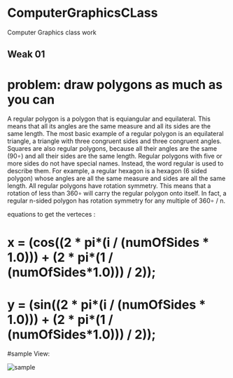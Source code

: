 # ComputerGraphicsCLass
Computer Graphics class work 
## Weak 01
# problem: draw polygons as much as you can

A regular polygon is a polygon that is equiangular and equilateral. 
This means that all its angles are the same measure and all its sides are the same length. 
The most basic example of a regular polygon is an equilateral triangle, 
a triangle with three congruent sides and three congruent angles. Squares are also regular polygons, because all their angles are the 
same (90∘) and all their sides are the same length. Regular polygons with five or more sides do not have special names. Instead, 
the word regular is used to describe them. For example, a regular hexagon is a hexagon (6 sided polygon) whose angles are all the same 
measure and sides are all the same length.
All regular polygons have rotation symmetry. This means that a rotation of less than 360∘ will carry the regular polygon onto itself. 
In fact, a regular n-sided polygon has rotation symmetry for any multiple of 360∘ / n.

equations to get the verteces :
# x = (cos((2 * pi*(i / (numOfSides * 1.0))) + (2 * pi*(1 / (numOfSides*1.0))) / 2));
# y = (sin((2 * pi*(i / (numOfSides * 1.0))) + (2 * pi*(1 / (numOfSides*1.0))) / 2));

#sample View:

![sample](https://user-images.githubusercontent.com/19196061/46585779-7522cf00-ca75-11e8-93f1-526ffa663f89.gif)

